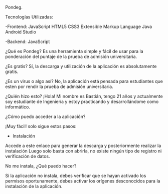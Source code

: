 Pondeg.

Tecnologías Utilizadas:

-Frontend:
JavaScript
HTML5
CSS3
Extensible Markup Language
Java
Android Studio

-Backend:
JavaScript

¿Qué es Pondeg?
Es una herramienta simple y fácil de usar para la ponderación del puntaje de la prueba de admisión universitaria.

¿Es gratis? 
Sí, la descarga y utilización de la aplicación es absolutamente gratis.

¿Es un virus o algo así?
No, la aplicación está pensada para estudiantes que esten por rendir la prueba de admisión universitaria.

¿Quién hizo esto?
¡Hola!
Mi nombre es Bastián, tengo 21 años y actualmente soy estudiante de Ingeniería y estoy practicando y desarrollándome como informático.

¿Cómo puedo acceder a la aplicación?

¡Muy fácil! solo sigue estos pasos:

- Instalación

Accede a este enlace para generar la descarga y posteriormente realizar la instalación
Luego solo basta con abrirla, no existe ningún tipo de registro ni verificación de datos.

No me instala, ¿Qué puedo hacer?

Si la aplicación no instala, debes verificar que se hayan activado los permisos oportunamente, debes activar los orígenes desconocidos para la instalación de la aplicación.
